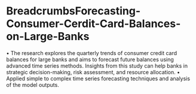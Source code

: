 # BreadcrumbsForecasting-Consumer-Cerdit-Card-Balances-on-Large-Banks

•	The research explores the quarterly trends of consumer credit card balances for large banks and aims to forecast future balances using advanced time series methods. Insights from this study can help banks in strategic decision-making, risk assessment, and resource allocation. 
•	Applied simple to complex time series forecasting techniques and analysis of the model outputs.
